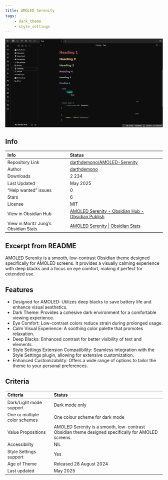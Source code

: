 ```yaml
---
title: AMOLED Serenity
tags:
    - dark_theme
    - style_settings
---
```


<img src="https://raw.githubusercontent.com/darthdemono/AMOLED-Serenity/refs/heads/main/AMOLED-Serenity.png">

## Info
| Info | Status |
| :--- | :--- |
| Repository Link | [darthdemono/AMOLED-Serenity](https://github.com/darthdemono/AMOLED-Serenity) |
| Author | [darthdemono](https://github.com/darthdemono) |
| Downloads | 2 234 |
| Last Updated | May 2025 |
| “Help wanted” issues | 0 |
| Stars | 6 |
| License | MIT |
| View in Obsidian Hub | [AMOLED Serenity \- Obsidian Hub \- Obsidian Publish](https://publish.obsidian.md/hub/02+-+Community+Expansions/02.05+All+Community+Expansions/Themes/AMOLED+Serenity) |
| View in Moritz Jung’s Obsidian Stats | [AMOLED Serenity \| Obsidian Stats](https://www.moritzjung.dev/obsidian-stats/themes/amoled-serenity/) |

## Excerpt from README
AMOLED Serenity is a smooth, low-contrast Obsidian theme designed specifically for AMOLED screens. It provides a visually calming experience with deep blacks and a focus on eye comfort, making it perfect for extended use.

## Features
- Designed for AMOLED: Utilizes deep blacks to save battery life and enhance visual aesthetics.
- Dark Theme: Provides a cohesive dark environment for a comfortable viewing experience.
- Eye Comfort: Low-contrast colors reduce strain during prolonged usage.
- Calm Visual Experience: A soothing color palette that promotes relaxation.
- Deep Blacks: Enhanced contrast for better visibility of text and elements.
- Style Settings Extension Compatibility: Seamless integration with the Style Settings plugin, allowing for extensive customization.
- Enhanced Customizability: Offers a wide range of options to tailor the theme to your personal preferences.

## Criteria
| Criteria | Status | 
| :--- | :--- | 
| Dark/Light mode support | Dark mode only | 
| One or multiple color schemes | One colour scheme for dark mode | 
| Value Propositions | AMOLED Serenity is a smooth, low-contrast Obsidian theme designed specifically for AMOLED screens. |
| Accessibility | NIL | 
| Style Settings support | Yes | 
| Age of Theme | Released 28 August 2024 | 
| Last updated | May 2025 | 